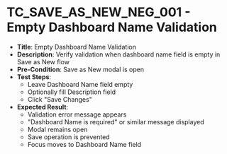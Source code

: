 # TC_SAVE_AS_NEW_NEG_001 - Empty Dashboard Name Validation

* **Title**: Empty Dashboard Name Validation
* **Description**: Verify validation when dashboard name field is empty in Save as New flow
* **Pre-Condition**: Save as New modal is open
* **Test Steps**:
  * Leave Dashboard Name field empty
  * Optionally fill Description field
  * Click "Save Changes"
* **Expected Result**:
  * Validation error message appears
  * "Dashboard Name is required" or similar message displayed
  * Modal remains open
  * Save operation is prevented
  * Focus moves to Dashboard Name field